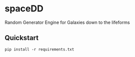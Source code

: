 # spaceDD
Random Generator Engine for Galaxies down to the lifeforms

## Quickstart
```shell
pip install -r requirements.txt
```